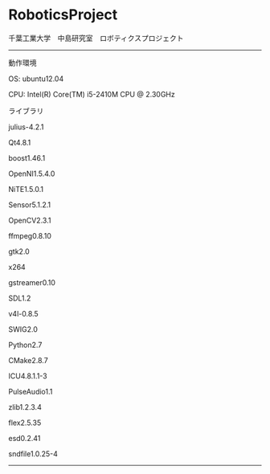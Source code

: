 RoboticsProject
==========

千葉工業大学　中島研究室　ロボティクスプロジェクト

--------------------------------------------------
動作環境

OS: ubuntu12.04

CPU: Intel(R) Core(TM) i5-2410M CPU @ 2.30GHz

ライブラリ

julius-4.2.1

Qt4.8.1

boost1.46.1

OpenNI1.5.4.0

NiTE1.5.0.1

Sensor5.1.2.1

OpenCV2.3.1

ffmpeg0.8.10

gtk2.0

x264

gstreamer0.10

SDL1.2

v4l-0.8.5

SWIG2.0

Python2.7

CMake2.8.7

ICU4.8.1.1-3

PulseAudio1.1

zlib1.2.3.4

flex2.5.35

esd0.2.41

sndfile1.0.25-4

---------------------------------------------------

